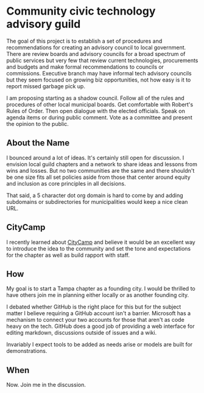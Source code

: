 # Community civic technology advisory guild

The goal of this project is to establish a set of procedures and recommendations for creating an advisory council to local government. There are review boards and advisory councils for a broad spectrum of public services but very few that review current technologies, procurements and budgets and make formal recommendations to councils or commissions. Executive branch may have informal tech advisory councils but they seem focused on growing biz opportunities, not how easy is it to report missed garbage pick up.

I am proposing starting as a shadow council. Follow all of the rules and procedures of other local municipal boards. Get comfortable with Robert's Rules of Order. Then open dialogue with the elected officials. Speak on agenda items or during public comment. Vote as a committee and present the opinion to the public.

##  About the Name
I bounced around a lot of ideas. It's certainly still open for discussion. I envision local guild chapters and a network to share ideas and lessons from wins and losses. But no two communities are the same and there shouldn't be one size fits all set policies aside from those that center around equity and inclusion as core principles in all decisions. 

That said, a 5 character dot org domain is hard to come by and adding subdomains or subdirectories for municipalities would keep a nice clean URL. 

##  CityCamp

I recently learned about [CityCamp](http://citycamp.com/) and believe it would be an excellent way to introduce the idea to the community and set the tone and expectations for the chapter as well as build rapport with staff. 

##  How
My goal is to start a Tampa chapter as a founding city. I would be thrilled to have others join me in planning either locally or as another founding city.

I debated whether GitHub is the right place for this but for the subject matter I believe requiring a GitHub account isn't a barrier. Microsoft has a mechanism to connect your two accounts for those that aren't as code heavy on the tech. GitHub does a good job of providing a web interface for editing markdown, discussions outside of issues and a wiki. 

Invariably I expect tools to be added as needs arise or models are built for demonstrations.

## When
Now. Join me in the discussion.


